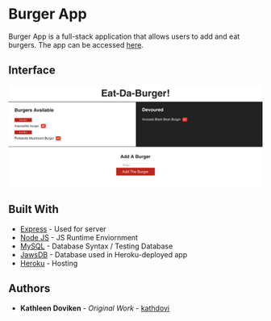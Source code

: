 # Burger App

Burger App is a full-stack application that allows users to add and eat burgers. The app can be accessed [here](https://safe-cove-40146.herokuapp.com/).

## Interface
![App Picture](https://github.com/kathdovi/BurgerApp/blob/master/pic.png)


## Built With

* [Express](https://expressjs.com/) - Used for server
* [Node JS](https://nodejs.org/en/) - JS Runtime Enviornment
* [MySQL](https://www.mysql.com/) - Database Syntax / Testing Database
* [JawsDB](https://www.jawsdb.com/) - Database used in Heroku-deployed app
* [Heroku](https://www.heroku.com/) - Hosting

## Authors

* **Kathleen Doviken** - *Original Work* - [kathdovi](https://github.com/kathdovi)




